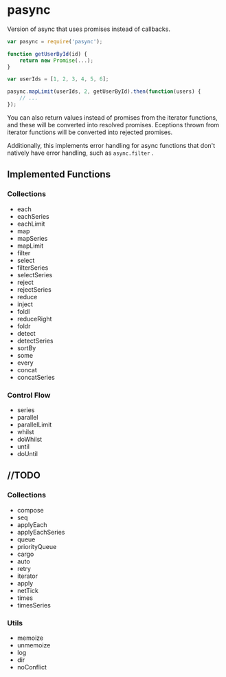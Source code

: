 # pasync

Version of async that uses promises instead of callbacks.

```js
var pasync = require('pasync');

function getUserById(id) {
	return new Promise(...);
}

var userIds = [1, 2, 3, 4, 5, 6];

pasync.mapLimit(userIds, 2, getUserById).then(function(users) {
	// ...
});
```

You can also return values instead of promises from the iterator functions, and these
will be converted into resolved promises.  Eceptions thrown from iterator functions
will be converted into rejected promises.

Additionally, this implements error handling for async functions that don't natively
have error handling, such as `async.filter` .

## Implemented Functions

### Collections
* each
* eachSeries
* eachLimit
* map
* mapSeries
* mapLimit
* filter
* select
* filterSeries
* selectSeries
* reject
* rejectSeries
* reduce
* inject
* foldl
* reduceRight
* foldr
* detect
* detectSeries
* sortBy
* some
* every
* concat
* concatSeries

### Control Flow
* series
* parallel
* parallelLimit
* whilst
* doWhilst
* until
* doUntil

## //TODO
### Collections
* compose
* seq
* applyEach
* applyEachSeries
* queue
* priorityQueue
* cargo
* auto
* retry
* iterator
* apply
* netTick
* times
* timesSeries

### Utils
* memoize
* unmemoize
* log
* dir
* noConflict
